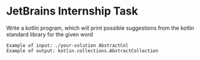 # JetBrains Internship Task

Write a kotlin program, which will print possible suggestions 
from the kotlin standard library for the given word
```
Example of input: ./your-solution AbstractCol
Example of output: kotlin.collections.AbstractCollection
```
